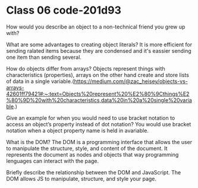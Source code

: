 # Class 06 code-201d93

How would you describe an object to a non-technical friend you grew up with?

What are some advantages to creating object literals? It is more efficient for sending ralated items because they are condensed and it's eassier sending one item than sending several.

How do objects differ from arrays? Objects represent things with characteristics (properties), arrays on the other hand create and store lists of data in a single variable.(https://medium.com/@zac_heisey/objects-vs-arrays-42601ff79421#:~:text=Objects%20represent%20%E2%80%9Cthings%E2%80%9D%20with%20characteristics,data%20in%20a%20single%20variable.)

Give an example for when you would need to use bracket notation to access an object’s property instead of dot notation? You would use bracket notation when a object property name is held in avariable.

What is the DOM? The DOM is a programming interface that allows the user to manipulate the structure, style, and content of the document. It represents the document as nodes and objects that way programming lenguages can interact with the page.

Briefly describe the relationship between the DOM and JavaScript. The DOM allows JS to manipulate, structure, and style your page.